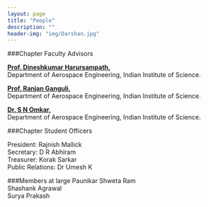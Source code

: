 ```yaml
---
layout: page
title: "People"
description: ""
header-img: "img/Darshan.jpg"
---
```


###Chapter Faculty Advisors

<a href="http://www.aero.iisc.ernet.in/~dinesh/web/includes/pages/group/indivpages/dinesh/dinesh.php" target="_blank"><b>Prof. Dineshkumar Harursampath,</b></a> <br/>Department of Aerospace Engineering, Indian Institute of Science.

<a href="http://www.aero.iisc.ernet.in/users/ranjan" target="_blank"><b>Prof. Ranjan Ganguli,</b></a> <br/>Department of Aerospace Engineering, Indian Institute of Science.

<a href="https://sites.google.com/site/compintellab/"><b>Dr. S N Omkar, </b></a><br/> Department of Aerospace Engineering, Indian Institute of Science.

###Chapter Student Officers

President: Rajnish Mallick <br/>
Secretary: D R Abhiram <br/>
Treasurer: Korak Sarkar <br/>
Public Relations: Dr Umesh K <br/>

###Members at large
Paunikar Shweta Ram <br/>
Shashank Agrawal <br/>
Surya Prakash


